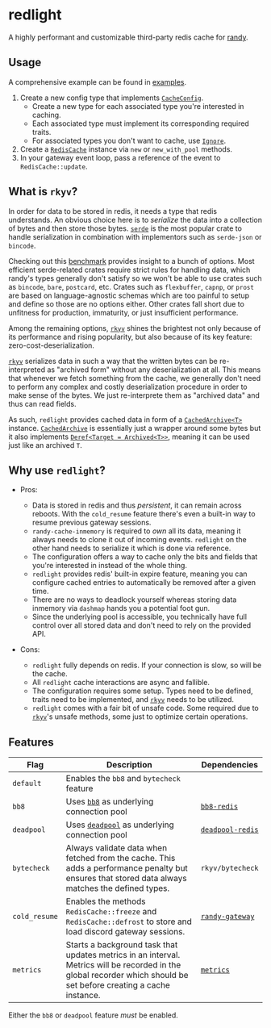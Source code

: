 # redlight

<!-- cargo-rdme start -->

A highly performant and customizable third-party redis cache for [randy].

## Usage

A comprehensive example can be found in [examples].

1. Create a new config type that implements [`CacheConfig`].
    - Create a new type for each associated type you're interested in
      caching.
    - Each associated type must implement its corresponding required traits.
    - For associated types you don't want to cache, use [`Ignore`].
2. Create a [`RedisCache`] instance via `new` or `new_with_pool` methods.
3. In your gateway event loop, pass a reference of the event to
   `RedisCache::update`.

## What is `rkyv`?

In order for data to be stored in redis, it needs a type that redis
understands. An obvious choice here is to *serialize* the data into a
collection of bytes and then store those bytes. [`serde`] is the most
popular crate to handle serialization in combination with implementors such
as `serde-json` or `bincode`.

Checking out this [benchmark] provides insight to a bunch of options.
Most efficient serde-related crates require strict rules for handling data,
which randy's types generally don't satisfy so we won't be able to use
crates such as `bincode`, `bare`, `postcard`, etc. Crates such as
`flexbuffer`, `capnp`, or `prost` are based on language-agnostic schemas
which are too painful to setup and define so those are no options either.
Other crates fall short due to unfitness for production, immaturity, or
just insufficient performance.

Among the remaining options, [`rkyv`] shines the brightest not only because
of its performance and rising popularity, but also because of its key
feature: zero-cost-deserialization.

[`rkyv`] serializes data in such a way that the written bytes can be
re-interpreted as "archived form" without any deserialization at all.
This means that whenever we fetch something from the cache, we generally
don't need to perform any complex and costly deserialization procedure
in order to make sense of the bytes. We just re-interprete them as "archived
data" and thus can read fields.

As such, `redlight` provides cached data in form of a [`CachedArchive<T>`]
instance. [`CachedArchive`] is essentially just a wrapper around some bytes
but it also implements [`Deref<Target = Archived<T>>`](std::ops::Deref),
meaning it can be used just like an archived `T`.

## Why use `redlight`?

* Pros:
    - Data is stored in redis and thus *persistent*, it can remain across
      reboots. With the `cold_resume` feature there's even a built-in way to
      resume previous gateway sessions.
    - `randy-cache-inmemory` is required to *own* all its data, meaning
      it always needs to clone it out of incoming events. `redlight` on the
      other hand needs to serialize it which is done via reference.
    - The configuration offers a way to cache only the bits and fields that
      you're interested in instead of the whole thing.
    - `redlight` provides redis' built-in expire feature, meaning you can
      configure cached entries to automatically be removed after a given
      time.
    - There are no ways to deadlock yourself whereas storing data inmemory
      via `dashmap` hands you a potential foot gun.
    - Since the underlying pool is accessible, you technically have full
      control over all stored data and don't need to rely on the provided
      API.

* Cons:
    - `redlight` fully depends on redis. If your connection is slow, so will
      be the cache.
    - All `redlight` cache interactions are async and fallible.
    - The configuration requires some setup. Types need to be defined,
      traits need to be implemented, and [`rkyv`] needs to be utilized.
    - `redlight` comes with a fair bit of unsafe code. Some required due to
      [`rkyv`]'s unsafe methods, some just to optimize certain operations.

## Features

| Flag | Description | Dependencies
| - | - | -
| `default` | Enables the `bb8` and `bytecheck` feature |
| `bb8` | Uses [`bb8`] as underlying connection pool | [`bb8-redis`]
| `deadpool` | Uses [`deadpool`] as underlying connection pool | [`deadpool-redis`]
| `bytecheck` | Always validate data when fetched from the cache. This adds a performance penalty but ensures that stored data always matches the defined types. | `rkyv/bytecheck`
| `cold_resume` | Enables the methods `RedisCache::freeze` and `RedisCache::defrost` to store and load discord gateway sessions. | [`randy-gateway`]
| `metrics` | Starts a background task that updates metrics in an interval. Metrics will be recorded in the global recorder which should be set before creating a cache instance. | [`metrics`]

Either the `bb8` or `deadpool` feature *must* be enabled.

[randy]: https://github.com/randy-rs/randy
[examples]: https://github.com/MaxOhn/redlight/tree/main/examples
[`CacheConfig`]: https://docs.rs/redlight/latest/redlight/config/trait.CacheConfig.html
[`RedisCache`]: https://docs.rs/redlight/latest/redlight/cache/struct.RedisCache.html
[`Ignore`]: https://docs.rs/redlight/latest/redlight/config/ignore/struct.Ignore.html
[`serde`]: https://docs.rs/serde/latest/serde/
[benchmark]: https://github.com/djkoloski/rust_serialization_benchmark#minecraft_savedata
[`rkyv`]: https://docs.rs/rkyv/latest/rkyv/
[`CachedArchive<T>`]: https://docs.rs/redlight/latest/redlight/cached/struct.CachedArchive.html
[`CachedArchive`]: https://docs.rs/redlight/latest/redlight/cached/struct.CachedArchive.html
[`bb8`]: https://docs.rs/bb8/latest/bb8/
[`bb8-redis`]: https://docs.rs/bb8-redis/latest/bb8_redis/
[`deadpool`]: https://docs.rs/deadpool/latest/deadpool/
[`deadpool-redis`]: https://docs.rs/deadpool-redis/latest/deadpool_redis/
[`randy-gateway`]: https://docs.rs/randy-gateway/latest/randy_gateway/
[`metrics`]: https://docs.rs/metrics/latest/metrics/

<!-- cargo-rdme end -->

